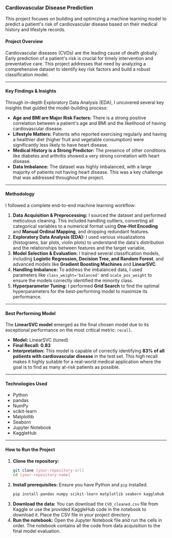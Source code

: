 ### **Cardiovascular Disease Prediction**

This project focuses on building and optimizing a machine learning model to predict a patient's risk of cardiovascular disease based on their medical history and lifestyle records.

#### **Project Overview**

Cardiovascular diseases (CVDs) are the leading cause of death globally. Early prediction of a patient's risk is crucial for timely intervention and preventative care. This project addresses that need by analyzing a comprehensive dataset to identify key risk factors and build a robust classification model.

-----

#### **Key Findings & Insights**

Through in-depth Exploratory Data Analysis (EDA), I uncovered several key insights that guided the model-building process:

  * **Age and BMI are Major Risk Factors:** There is a strong positive correlation between a patient's age and BMI and the likelihood of having cardiovascular disease.
  * **Lifestyle Matters:** Patients who reported exercising regularly and having a healthier diet (higher fruit and vegetable consumption) were significantly less likely to have heart disease.
  * **Medical History is a Strong Predictor:** The presence of other conditions like diabetes and arthritis showed a very strong correlation with heart disease.
  * **Data Imbalance:** The dataset was highly imbalanced, with a large majority of patients not having heart disease. This was a key challenge that was addressed throughout the project.

-----

#### **Methodology**

I followed a complete end-to-end machine learning workflow:

1.  **Data Acquisition & Preprocessing:** I sourced the dataset and performed meticulous cleaning. This included handling outliers, converting all categorical variables to a numerical format using **One-Hot Encoding** and **Manual Ordinal Mapping**, and dropping redundant features.
2.  **Exploratory Data Analysis (EDA):** I used various visualizations (histograms, bar plots, violin plots) to understand the data's distribution and the relationships between features and the target variable.
3.  **Model Selection & Evaluation:** I trained several classification models, including **Logistic Regression, Decision Tree, and Random Forest**, and advanced models like **Gradient Boosting Machines** and **LinearSVC**.
4.  **Handling Imbalance:** To address the imbalanced data, I used parameters like `class_weight='balanced'` and `scale_pos_weight` to ensure the models correctly identified the minority class.
5.  **Hyperparameter Tuning:** I performed **Grid Search** to find the optimal hyperparameters for the best-performing model to maximize its performance.

-----

#### **Best Performing Model**

The **LinearSVC model** emerged as the final chosen model due to its exceptional performance on the most critical metric: `recall`.

  * **Model:** LinearSVC (tuned)
  * **Final Recall:** **0.83**
  * **Interpretation:** This model is capable of correctly identifying **83% of all patients with cardiovascular disease** in the test set. This high recall makes it highly suitable for a real-world medical application where the goal is to find as many at-risk patients as possible.

-----

#### **Technologies Used**

  * Python
  * pandas
  * NumPy
  * scikit-learn
  * Matplotlib
  * Seaborn
  * Jupyter Notebook
  * KaggleHub

-----

#### **How to Run the Project**

1.  **Clone the repository:**
    ```bash
    git clone [your-repository-url]
    cd [your-repository-name]
    ```
2.  **Install prerequisites:** Ensure you have Python and `pip` installed.
    ```bash
    pip install pandas numpy scikit-learn matplotlib seaborn kagglehub
    ```
3.  **Download the data:** You can download the `CVD_cleaned.csv` file from Kaggle or use the provided KaggleHub code in the notebook to download it. Place the CSV file in your project directory.
4.  **Run the notebook:** Open the Jupyter Notebook file and run the cells in order. The notebook contains all the code from data acquisition to the final model evaluation.
